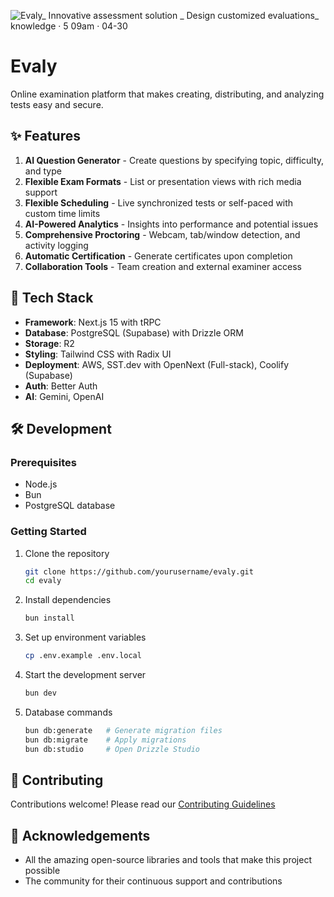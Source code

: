 ![Evaly_ Innovative assessment solution _ Design customized evaluations_ knowledge · 5 09am · 04-30](https://github.com/user-attachments/assets/9747ba46-b0e0-4b75-9224-eeed8b554d09)


# Evaly
Online examination platform that makes creating, distributing, and analyzing tests easy and secure.

## ✨ Features

1. **AI Question Generator** - Create questions by specifying topic, difficulty, and type
2. **Flexible Exam Formats** - List or presentation views with rich media support
3. **Flexible Scheduling** - Live synchronized tests or self-paced with custom time limits
4. **AI-Powered Analytics** - Insights into performance and potential issues
5. **Comprehensive Proctoring** - Webcam, tab/window detection, and activity logging
6. **Automatic Certification** - Generate certificates upon completion
7. **Collaboration Tools** - Team creation and external examiner access

## 🚀 Tech Stack

- **Framework**: Next.js 15 with tRPC
- **Database**: PostgreSQL (Supabase) with Drizzle ORM
- **Storage**: R2
- **Styling**: Tailwind CSS with Radix UI
- **Deployment**: AWS, SST.dev with OpenNext (Full-stack), Coolify (Supabase)  
- **Auth**: Better Auth
- **AI**: Gemini, OpenAI

## 🛠️ Development

### Prerequisites

- Node.js
- Bun
- PostgreSQL database

### Getting Started

1. Clone the repository
   ```bash
   git clone https://github.com/yourusername/evaly.git
   cd evaly
   ```

2. Install dependencies
   ```bash
   bun install
   ```

3. Set up environment variables
   ```bash
   cp .env.example .env.local
   ```

4. Start the development server
   ```bash
   bun dev
   ```

5. Database commands
   ```bash
   bun db:generate   # Generate migration files
   bun db:migrate    # Apply migrations
   bun db:studio     # Open Drizzle Studio
   ```

## 🤝 Contributing

Contributions welcome! Please read our [Contributing Guidelines](./CONTRIBUTING.md)

## 🙏 Acknowledgements

- All the amazing open-source libraries and tools that make this project possible
- The community for their continuous support and contributions

